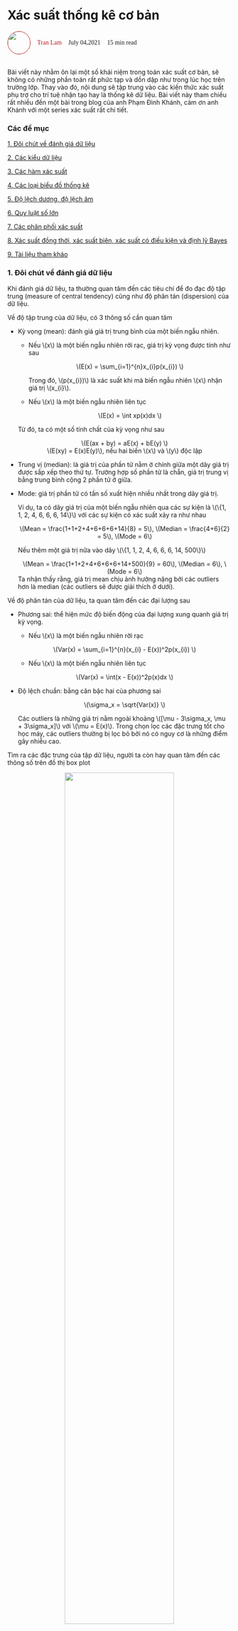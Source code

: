 # Xác suất thống kê cơ bản

<head>
<link rel="preconnect" href="https://fonts.gstatic.com">
<link href="https://fonts.googleapis.com/css2?family=Cinzel:wght@600&display=swap" rel="stylesheet">
<style>
#t01 {
  font-family: Arial, Helvetica, sans-serif;
  border-collapse: collapse;
  width: 100%;
}
#t01 td, #t01 th {
  border: 1px solid #ddd;
  padding: 8px;
}
#t01 tr:nth-child(even){background-color: #f2f2f2;}
#t01 tr:hover {background-color: #ddd;}
#t01 th {
  padding-top: 12px;
  padding-bottom: 12px;
  text-align: center;
  background-color: #04AA6D;
  color: white;
}
</style>
</head>
<div style="display: flex; align-items: center;">
<img style="width: 50px; border-radius: 50%; border: 1px solid #b71c1c" src="../images/us/tranlam.JPG" />
<span style="margin-left: 15px; color: #b71c1c;font-family: 'Cinzel', serif;">Tran Lam</span> <span style="margin-left: 15px;font-family: 'Cinzel', serif;">July 04,2021</span> <span style="margin-left: 15px;font-family: 'Cinzel', serif;" >15 min read</span>
</div>
<br/>

Bài viết này nhằm ôn lại một số khái niệm trong toán xác suất cơ bản, sẽ không có những phần toán rất phức tạp và dồn dập như trong lúc học trên trường lớp. Thay vào đó, nội dung sẽ tập trung vào các kiến thức xác suất phụ trợ cho trí tuệ nhận tạo hay là thống kê dữ liệu. Bài viết này tham chiếu rất nhiều đến một bài trong blog của anh Phạm Đình Khánh, cảm ơn anh Khánh với một series xác suất rất chi tiết.

### Các đề mục
[1. Đôi chút về đánh giá dữ liệu](#1-Đôi-chút-về-đánh-giá-dữ-liệu)

[2. Các kiểu dữ liệu](#2-các-kiểu-dữ-liệu)

[3. Các hàm xác suất](#3-các-hàm-xác-suất)

[4. Các loại biểu đồ thống kê](#4-các-loại-biểu-đồ-thống-kê)

[5. Độ lệch dương, độ lệch âm](#5-Độ-lệch-dương-độ-lệch-âm)

[6. Quy luật số lớn](#6-quy-luật-số-lớn)

[7. Các phân phối xác suất](#7-các-phân-phối-xác-suất)

[8. Xác suất đồng thời, xác suất biên, xác suất có điều kiện và định lỹ Bayes](#8-xác-suất-đồng-thời-xác-suất-biên-xác-suất-có-điều-kiện-và-định-lỹ-bayes)

[9. Tài liệu tham khảo](#9-tài-liệu-tham-khảo)


### 1. Đôi chút về đánh giá dữ liệu
Khi đánh giá dữ liệu, ta thường quan tâm đến các tiêu chí để đo đạc độ tập trung (measure of central tendency) cũng như độ phân tán (dispersion) của dữ liệu.

Về độ tập trung của dữ liệu, có 3 thông số cần quan tâm

- Kỳ vọng (mean): đánh giá giá trị trung bình của một biến ngẫu nhiên.

    - Nếu \\(x\\) là một biến ngẫu nhiên rời rạc, giá trị kỳ vọng được tính như sau
        <div style="text-align:center;">

        \\(E(x) = \sum_{i=1}^{n}x_{i}p(x_{i}) \\)

        </div>
        
        Trong đó, \\(p(x_{i})\\) là xác suất khi mà biến ngẫu nhiên \\(x\\) nhận giá trị \\(x_{i}\\).

    - Nếu \\(x\\) là một biến ngẫu nhiên liên tục
        <div style="text-align:center;">

        \\(E(x) = \int xp(x)dx \\)

        </div>

    Từ đó, ta có một số tính chất của kỳ vọng như sau
            <div style="text-align:center;">
            \\(E(ax + by) = aE(x) + bE(y) \\)
            </div>
            <div style="text-align:center;">
            \\(E(xy) = E(x)E(y)\\), nếu hai biến \\(x\\) và \\(y\\) độc lập
            </div>

- Trung vị (median): là giá trị của phần tử nằm ở chính giữa một dãy giá trị được sắp xếp theo thứ tự. Trường hợp số phần tử là chẵn, giá trị trung vị bằng trung bình cộng 2 phần tử ở giữa.

- Mode: giá trị phần tử có tần số xuất hiện nhiều nhất trong dãy giá trị.

    Ví dụ, ta có dãy giá trị của một biến ngẫu nhiên qua các sự kiện là \\(\\{1, 1, 2, 4, 6, 6, 6, 14\\}\\) với các sự kiện có xác suất xảy ra như nhau
        <div style="text-align:center;">
        \\(Mean = \frac{1+1+2+4+6+6+6+14}{8} = 5\\), \\(Median = \frac{4+6}{2} = 5\\), \\(Mode = 6\\)
        </div>
        
    Nếu thêm một giá trị nữa vào dãy \\(\\{1, 1, 2, 4, 6, 6, 6, 14, 500\\}\\)
        <div style="text-align:center;">
        \\(Mean = \frac{1+1+2+4+6+6+6+14+500}{9} = 60\\), \\(Median = 6\\), \\(Mode = 6\\)
        </div>
    Ta nhận thấy rằng, giá trị mean chịu ảnh hưởng nặng bởi các outliers hơn là median (các outliers sẽ được giải thích ở dưới).

Về độ phân tán của dữ liệu, ta quan tâm đến các đại lượng sau

- Phương sai: thể hiện mức độ biến động của đại lượng xung quanh giá trị kỳ vọng.

    - Nếu \\(x\\) là một biến ngẫu nhiên rời rạc
    <div style="text-align:center;">

    \\(Var(x) = \sum_{i=1}^{n}(x_{i} - E(x))^2p(x_{i}) \\)

    </div>

    - Nếu \\(x\\) là một biến ngẫu nhiên liên tục
    <div style="text-align:center;">

    \\(Var(x) = \int(x - E(x))^2p(x)dx \\)

    </div>

- Độ lệch chuẩn: bằng căn bậc hai của phương sai
    <div style="text-align:center;">

    \\(\sigma_x = \sqrt{Var(x)} \\)

    </div>

    Các outliers là những giá trị nằm ngoài khoảng \\([\mu - 3\sigma_x, \mu + 3\sigma_x]\\) với \\(\mu = E(x)\\). Trong chọn lọc các đặc trưng tốt cho học máy, các outliers thường bị lọc bỏ bởi nó có nguy cơ là những điểm gây nhiễu cao.

Tìm ra các đặc trưng của tập dữ liệu, người ta còn hay quan tâm đến các thông số trên đồ thị box plot
<div style="text-align:center;">
<img style="width: 70%;" src="../images/probability/boxplot.PNG" />
</div>

Ở hình trên, median là giá trị trung vị, \\(Q1\\) và \\(Q3\\) lần lượt là các giá trị trung vị \\(25\\%\\) và \\(75\\%\\), độ trải giữa (\\(IQR)\\) là khoảng các giữa chúng. Các điểm nằm ngoài khoảng \\([Q1 - 1.5IQR, Q3 + 1.5IQR]\\) được coi là các mild outliers, nằm ngoài khoảng \\([Q1 - 3IQR, Q3 + 3IQR]\\) được coi là các extreme outliers. Các outliers thường được loại bỏ khỏi dữ liệu khi mà ta muốn phân tích thông tin gì đó từ dữ liệu.

Để đánh giá tương quan tuyến tính giữa 2 biến ngẫu nhiên, ta quan tâm đến đại lượng hệ số tương quan. Giá trị của hệ số tương quan thường trải từ khoảng \\([-1, 1]\\). Công thức tính hệ số tương quan như sau
<div style="text-align:center;">

\\(\rho_{xy} = \frac{cov(x, y)}{\sigma_x\sigma_y}\\), với \\(cov(x, y) = E[(x - \mu_x)(y - \mu_y)] = \frac{\sum_{i = 1}^{n}(x_{i} - \mu_x)(y_{i} - \mu_y)}{n}\\), \\(\sigma\\) và \\(\mu\\) lần lượt là độ lệch chuẩn và kỳ vọng của biến ngẫu nhiên.
</div>

Ta có một vài nhận xét như sau
- Khi \\(\rho_{xy} = 0\\), hai biến ngẫu nhiên hoàn toàn độc lập tuyến tính với nhau.
- Khi \\(\rho_{xy} > 0\\), chúng đồng biến, biến đầu tiên tăng thì biến thứ hai cũng tăng.
- Khi \\(\rho_{xy} < 0\\), chúng nghịch biến, biến đầu tiên tăng thì biến thứ hai giảm.
- Khi \\(\rho_{xy}\\) bằng \\(-1\\) hoặc \\(1\\), hai biến hoàn toàn tương quan tuyến tính. 

### 2. Các kiểu dữ liệu
Có nhiều loại kiểu dữ liệu mà một biến ngẫu nhiên có thể nhận, tùy vào bài toán nhất định, ta có thể giữ nguyên giá trị các biến trong tính toán, hoặc mã hóa nó.
- Kiểu dữ liệu định tính (quanlitative data): là các kiểu dữ liệu mang thông tin mô tả đặc trưng của sự vật, hiện tượng.
    - Các kiểu dữ liệu định tính không có thứ tự (nominal data): màu sắc, giới tính,... Với loại dữ liệu này, ta thường dùng mode để đánh giá chúng. Ví dụ như: đánh giá màu xe con nào xuất hiện nhiều nhất,...
    - Các kiểu dữ liệu định tính có thứ tự (ordinal data): các mức độ, các cấp học như tiểu học, trung học cơ sở, trung học phổ thông,... Với loại dữ liệu này, ta quan tâm nhiều hơn đến thông số median. Ví dụ như: đánh gía mức độ trung bình trong tập dữ liệu,...
- Kiểu dữ liệu định lượng (quantitative data): là các thông tin mô tả đối tượng dưới dạng con số. Với loại dữ liệu này, ta dùng các giá trị mean và median để đánh giá chúng.
    - Dữ liệu liên tục (continous data): chiều cao, cân nặng,...
    - Dữ liệu rời rạc (discrete data): số chiếc áo, số bánh xe,...
- Kiểu dữ liệu kèm theo yếu tố thời gian (temporal data): ví dụ như giá cổ phiếu, khi báo cáo cần phải đi kèm với thông tin là ngày nào, thời điểm nào,...
- Kiểu dữ liệu kèm theo yếu tố không gian (spartial data): ví dụ như vị trí địa lý trên bản đồ, giá trị tọa độ của một điểm trên trục tọa độ,...

### 3. Các hàm xác suất
Các hàm xác suất các bạn có thể xem **[tại đây](https://phamdinhkhanh.github.io/deepai-book/ch_probability/appendix_probability.html#ham-mat-do-pdf-va-ham-khoi-xac-suat-pmf)**, cảm ơn anh Phạm Đình Khánh đã viết rất chi tiết về các hàm này.

### 4. Các loại biểu đồ thống kê
Tùy theo mục đích thông tin ta cần trích xuất từ dữ liệu mà ta sẽ sử dụng các loại biểu đồ phù hợp cho bài toán
<table id="t01">
  <tr>
    <th>Mục đích</th>
    <th>Biểu đồ</th>
  </tr>
  <tr>
    <th colspan="2">Cần nhìn bức tranh tổng thể của dữ liệu</th>
  </tr>
  <tr>
    <td>Biểu diễn phân bố dữ liệu, với trục hoành là các khoảng giá trị biến ngẫu nhiên và trục tung là giá trị tần số xuất hiện của chúng</td>
    <td>
        <div style="text-align:center;">
            Histogram plot
        <img style="width: 90%;" src="../images/probability/histogramplot.PNG" />
        </div>
    </td>
  </tr>
  <tr>
    <td>
    Biểu diễn các giá trị quan trọng như min, max, trung vị 25%, 50%, 75%, độ trải giữa IQR,... Từ đó, ta đánh giá được các điểm chia cắt dữ liệu hay các điểm dữ liệu gây nhiễu,...</td>
    <td>
        <div style="text-align:center;">
            Box plot 
        <img style="width: 90%;" src="../images/probability/boxplot.PNG" />
        </div>
    </td>
  </tr>
  <tr>
    <td>Biểu diễn dữ liệu theo thời gian</td>
    <td>
        <div style="text-align:center;">
            Time series plot
        <img style="width: 90%;" src="../images/probability/timeseriesplot.PNG" />
        </div>
    </td>
  </tr>
  <tr>
    <th colspan="2">Cần biểu diễn sự so sánh giữa các biến</th>
  </tr>
  <tr>
    <td>So sánh giá trị của nhiều biến</td>
    <td>
        <div style="text-align:center;">
            Bar chart
        <img style="width: 90%;" src="../images/probability/barchart.PNG" />
        </div>
    </td>
  </tr>
  <tr>
    <td>So sánh giá trị một biến thay đổi theo thời gian</td>
    <td>
        <div style="text-align:center;">
            Line chart, giống với timeseriesplot
        </div>
    </td>
  </tr>
  <tr>
    <td>So sánh nhiều nhóm</td>
    <td>
        <div style="text-align:center;">
            Radar chart
        <img style="width: 90%;" src="../images/probability/radarchart.PNG" />
        </div>
    </td>
  </tr>
  <tr>
    <th colspan="2">Cần nhận biết sự tương quan giữa hai hoặc nhiều biến</th>
  </tr>
  <tr>
    <td>Tương quan giữa hai hoặc nhiều biến</td>
    <td>
        <div style="text-align:center;">
            Scatter plot
        <img style="width: 90%;" src="../images/probability/scatterplot.JPG" />
        </div>
    </td>
  </tr>
</table> 

### 5. Độ lệch dương, độ lệch âm
- Độ lệch dương có giá trị trung bình (mean) lớn hơn giá trị trung vị (median) và phân bố có phía không đối xứng mở rộng đến nhiều các giá trị dương hơn.

<div style="text-align:center;">
<img style="width: 60%;" src="../images/probability/positiveskewness.PNG" />
</div>

- Độ lệch âm có giá trị trung bình (mean) nhỏ hơn giá trị trung vị (median) và phân bố có phía không đối xứng mở rộng đến nhiều các giá trị âm hơn.

<div style="text-align:center;">
<img style="width: 60%;" src="../images/probability/negativeskewness.JPG" />
</div>

Độ lệch kết hợp với độ nhọn đánh giá khả năng các biến cố rơi vào đuôi của phân phối xác suất tốt hơn.

### 6. Quy luật số lớn
Phần này các bạn hãy tham khảo **[tại đây](https://phamdinhkhanh.github.io/deepai-book/ch_probability/appendix_probability.html#qui-luat-so-lon)** của anh Phạm Đình Khánh.

- Khoảng tin cậy (confidence interval)

Khi mình lấy mẫu từ một quần thể, các tham số của một quần thể có thể được đánh giá bằng mẫu đó. Thông thường, giá trị kỳ vọng của mẫu sẽ được ước lượng bằng giá trị kỳ vọng của quần thể, tuy nhiên, những lần lấy mẫu khác nhau thì có kỳ vọng khác nhau. Do vậy, ta đưa ra định nghĩa khoảng tin cậy dùng để biến cái tham số kỳ vọng được ước lượng trở thành một khoảng giá trị ước lượng, đảm bảo rằng kỳ vọng của quần thể sẽ nằm trong khoảng giá trị đó.

\\(k\\%\\) mức tin cậy sẽ đảm bảo phủ được tham số kỳ vọng cần ước lượng của quần thể với xác suất là \\(k\\%\\).

Khoảng tin cậy càng nhỏ thì càng đảm bảo được độ chính xác của bộ ước lượng, để đạt được điều này, ta có thể giảm mức tin cậy hoặc tăng kích thước của mẫu lấy từ quần thể. Khoảng tin cậy được biểu diễn bởi \\((lower bound, upper bound)\\) với

<div style="text-align:center;">

\\(lower bound = \bar{x} - z\frac{\sigma}{\sqrt{n}}\\)

\\(upper bound = \bar{x} + z\frac{\sigma}{\sqrt{n}}\\)

</div>

Với \\(\bar{x}\\) là giá trị kỳ vọng của mẫu được lấy, \\(\sigma\\) là giá trị độ lệch chuẩn giả định của quần thể. \\(n\\) là kích thước của mẫu và \\(z\\) là hệ số tin cậy.

Với phân phối chuẩn
- \\(z = 1.645\\) ứng với mức tin cậy \\(90\\%\\).
- \\(z = 1.96\\) ứng với mức tin cậy \\(95\\%\\).
- \\(z = 2.576\\) ứng với mức tin cậy \\(99\\%\\).

### 7. Các phân phối xác suất
Các phân phối xác suất các bạn có thể xem **[tại đây](https://phamdinhkhanh.github.io/deepai-book/ch_probability/appendix_probability.html#phan-phoi-xac-suat)**.

### 8. Xác suất đồng thời, xác suất biên, xác suất có điều kiện và định lỹ Bayes
Các bạn có thể tìm thấy thông tin mục này **[tại đây](https://phamdinhkhanh.github.io/deepai-book/ch_probability/appendix_probability.html#xac-suat-dong-thoi-join-distribution)**, một lần nữa cảm ơn anh Phạm Đình Khánh đã trình bày chi tiết về phần này.

### 9. Tài liệu tham khảo

[https://phamdinhkhanh.github.io/deepai-book/ch_probability/appendix_probability.html#phan-phoi-xac-suat](https://phamdinhkhanh.github.io/deepai-book/ch_probability/appendix_probability.html#)
